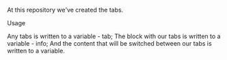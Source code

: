 At this repository we've created the tabs.

Usage

Any tabs is written to a variable - tab;
The block with our tabs is written to a variable - info;
And the content that will be switched between our tabs is written to a variable.
